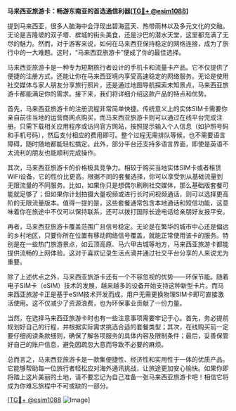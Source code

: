 **马来西亚旅游卡：畅游东南亚的首选通信利器[[TG💪+ @esim1088](https://t.me/s/esim1088)]**

提到马来西亚，很多人脑海中会浮现出碧海蓝天、热带雨林以及多元文化的交融。无论是吉隆坡的双子塔、槟城的街头美食，还是沙巴的潜水天堂，这里都充满了无尽的魅力。然而，对于游客来说，如何在马来西亚保持稳定的网络连接，成为了旅行中的一大难题。这时，“马来西亚旅游卡”便成了你的最佳选择。

马来西亚旅游卡是一种专为短期旅行者设计的手机卡和流量卡产品。它不仅提供了便捷的注册方式，还能让你在马来西亚境内享受高速稳定的网络服务。无论是使用社交媒体与家人朋友分享旅行照片，还是通过地图导航探索未知景点，马来西亚旅游卡都能满足你的需求。接下来，我们将详细介绍这款产品的特点和优势。

首先，马来西亚旅游卡的注册流程非常简单快捷。传统意义上的实体SIM卡需要你亲自前往当地的运营商网点购买，而马来西亚旅游卡则可以通过在线平台完成注册。只需下载相关应用程序或访问官方网站，按照提示输入个人信息（如护照号码和手机号码），然后支付相应的费用即可。整个过程无需排队等候，也不需要语言障碍，随时随地都能轻松搞定。此外，部分平台还支持多语言界面，即使是英语不太流利的朋友也能顺利完成操作。

其次，马来西亚旅游卡的价格极具竞争力。相较于购买当地实体SIM卡或者租赁WiFi设备，它的性价比更高。根据不同的套餐选择，你可以享受到从基础流量到无限流量的不同服务。比如，如果你只是想偶尔刷刷社交媒体，那么基础版套餐可能就足够了；但如果你计划拍摄大量视频或进行长时间视频通话，则可以选择更高阶的无限流量版本。值得一提的是，这些套餐通常包含本地通话和短信功能，这意味着你在旅途中不仅可以保持联系，还可以拨打国际长途电话给亲朋好友报平安。

再者，马来西亚旅游卡覆盖范围广且信号稳定。无论是在繁华的城市中心还是偏远的乡村地区，只要你所在位置有移动网络信号覆盖，就能正常使用该卡的服务。特别是在一些热门旅游景点，如云顶高原、马六甲古城等地方，马来西亚旅游卡都能提供流畅的上网体验。这对于喜欢记录生活点滴并通过社交平台分享的人来说尤为重要。

除了上述优点之外，马来西亚旅游卡还有一个不容忽视的优势——环保节能。随着电子SIM卡（eSIM）技术的发展，越来越多的设备开始支持这种新型卡片。而马来西亚旅游卡正是基于eSIM技术开发而成，用户无需更换物理SIM卡即可直接激活使用。这不仅减少了资源浪费，也为环保事业贡献了一份力量。

当然，在选择马来西亚旅游卡时也有一些注意事项需要牢记于心。首先，务必提前规划好自己的行程，并根据实际需求挑选合适的套餐类型；其次，在线购买前一定要仔细阅读条款细则，确保了解各项服务的具体内容及限制条件；最后，妥善保管好自己的账户信息，避免因疏忽大意而导致不必要的麻烦。

总而言之，马来西亚旅游卡是一款集便捷性、经济性和实用性于一体的优质产品。它能够帮助每一位旅行者轻松应对海外通讯挑战，让旅途更加安心愉快。如果你即将踏上这片美丽的土地，请不要忘记为自己准备一张马来西亚旅游卡吧！相信它将成为你难忘旅程中不可或缺的一部分。

[[TG💪+ @esim1088](https://t.me/s/esim1088) ![Image](https://i.postimg.cc/4NQfJmqS/Snipaste-2025-05-13-00-14-12.png)]